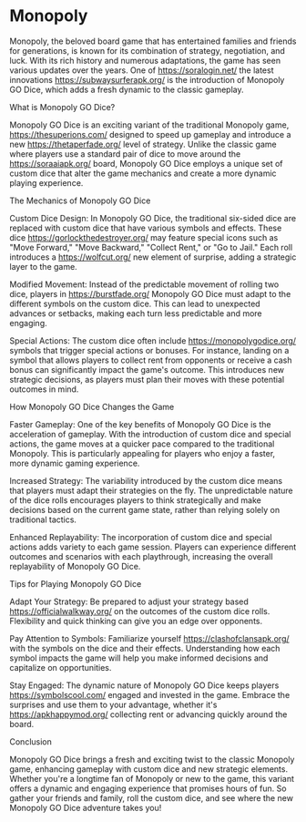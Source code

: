 # Monopoly
Monopoly, the beloved board game that has entertained families and friends for generations, is known for its combination of strategy, negotiation, and luck. With its rich history and numerous adaptations, the game has seen various updates over the years. One of https://soralogin.net/ the latest innovations https://subwaysurferapk.org/
 is the introduction of Monopoly GO Dice, which adds a fresh dynamic to the classic gameplay.

What is Monopoly GO Dice?

Monopoly GO Dice is an exciting variant of the traditional Monopoly game, https://thesuperions.com/
 designed to speed up gameplay and introduce a new https://thetaperfade.org/
 level of strategy. Unlike the classic game where players use a standard pair of dice to move around the https://soraaiapk.org/
 board, Monopoly GO Dice employs a unique set of custom dice that alter the game mechanics and create a more dynamic playing experience.

The Mechanics of Monopoly GO Dice

Custom Dice Design: In Monopoly GO Dice, the traditional six-sided dice are replaced with custom dice that have various symbols and effects. These dice https://gorlockthedestroyer.org/
 may feature special icons such as "Move Forward," "Move Backward," "Collect Rent," or "Go to Jail." Each roll introduces a https://wolfcut.org/
 new element of surprise, adding a strategic layer to the game.

Modified Movement: Instead of the predictable movement of rolling two dice, players in https://burstfade.org/
 Monopoly GO Dice must adapt to the different symbols on the custom dice. This can lead to unexpected advances or setbacks, making each turn less predictable and more engaging.

Special Actions: The custom dice often include https://monopolygodice.org/ symbols that trigger special actions or bonuses. For instance, landing on a symbol that allows players to collect rent from opponents or receive a cash bonus can significantly impact the game's outcome. This introduces new strategic decisions, as players must plan their moves with these potential outcomes in mind.

How Monopoly GO Dice Changes the Game

Faster Gameplay: One of the key benefits of Monopoly GO Dice is the acceleration of gameplay. With the introduction of custom dice and special actions, the game moves at a quicker pace compared to the traditional Monopoly. This is particularly appealing for players who enjoy a faster, more dynamic gaming experience.

Increased Strategy: The variability introduced by the custom dice means that players must adapt their strategies on the fly. The unpredictable nature of the dice rolls encourages players to think strategically and make decisions based on the current game state, rather than relying solely on traditional tactics.

Enhanced Replayability: The incorporation of custom dice and special actions adds variety to each game session. Players can experience different outcomes and scenarios with each playthrough, increasing the overall replayability of Monopoly GO Dice.

Tips for Playing Monopoly GO Dice

Adapt Your Strategy: Be prepared to adjust your strategy based https://officialwalkway.org/
 on the outcomes of the custom dice rolls. Flexibility and quick thinking can give you an edge over opponents.

Pay Attention to Symbols: Familiarize yourself https://clashofclansapk.org/
 with the symbols on the dice and their effects. Understanding how each symbol impacts the game will help you make informed decisions and capitalize on opportunities.

Stay Engaged: The dynamic nature of Monopoly GO Dice keeps players https://symbolscool.com/
 engaged and invested in the game. Embrace the surprises and use them to your advantage, whether it's  https://apkhappymod.org/
 collecting rent or advancing quickly around the board.

Conclusion

Monopoly GO Dice brings a fresh and exciting twist to the classic Monopoly game, enhancing gameplay with custom dice and new strategic elements. Whether you're a longtime fan of Monopoly or new to the game, this variant offers a dynamic and engaging experience that promises hours of fun. So gather your friends and family, roll the custom dice, and see where the new Monopoly GO Dice adventure takes you!
